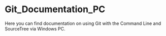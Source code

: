 # Git_Documentation_PC
Here you can find documentation on using Git with the Command Line and SourceTree via Windows PC.
